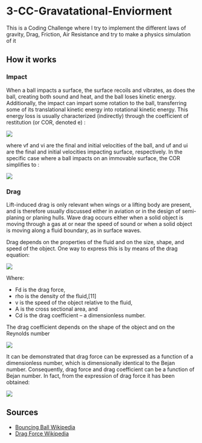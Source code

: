 # 3-CC-Gravatational-Enviorment
This is a Coding Challenge where I try to implement the different laws of gravity, Drag, Friction, Air Resistance and try to make a physics simulation of it

## How it works
### Impact
When a ball impacts a surface, the surface recoils and vibrates, as does the ball, creating both sound and heat, and the ball loses kinetic energy. Additionally, the impact can impart some rotation to the ball, transferring some of its translational kinetic energy into rotational kinetic energy. This energy loss is usually characterized (indirectly) through the coefficient of restitution (or COR, denoted e) :

![](https://wikimedia.org/api/rest_v1/media/math/render/svg/72a8f9b9ad0a669114abdf9cbec4a6d21c8960c6)

where vf and vi are the final and initial velocities of the ball, and uf and ui are the final and initial velocities impacting surface, respectively. In the specific case where a ball impacts on an immovable surface, the COR simplifies to :

![](https://wikimedia.org/api/rest_v1/media/math/render/svg/bf8f520aec11bdc4e290c58e8cab24f0add1a4d7)

### Drag
Lift-induced drag is only relevant when wings or a lifting body are present, and is therefore usually discussed either in aviation or in the design of semi-planing or planing hulls. Wave drag occurs either when a solid object is moving through a gas at or near the speed of sound or when a solid object is moving along a fluid boundary, as in surface waves.

Drag depends on the properties of the fluid and on the size, shape, and speed of the object. One way to express this is by means of the drag equation:

![](https://wikimedia.org/api/rest_v1/media/math/render/svg/5b3bf12f95f6d0174755a9248ba34e638cf90310)

Where:
- Fd is the drag force,
- rho  is the density of the fluid,[11]
- v is the speed of the object relative to the fluid,
- A is the cross sectional area, and
- Cd is the drag coefficient – a dimensionless number.

The drag coefficient depends on the shape of the object and on the Reynolds number

![](https://wikimedia.org/api/rest_v1/media/math/render/svg/bde3e7301078342ddc558dd5e46e101b6811a684)

It can be demonstrated that drag force can be expressed as a function of a dimensionless number, which is dimensionally identical to the Bejan number. Consequently, drag force and drag coefficient can be a function of Bejan number. In fact, from the expression of drag force it has been obtained:

![](https://wikimedia.org/api/rest_v1/media/math/render/svg/1c60fc85bd7d308bf59caa2cf1d515d0cc3961a1)

## Sources
- [Bouncing Ball Wikipedia](https://en.wikipedia.org/wiki/Bouncing_ball)
- [Drag Force Wikipedia](https://en.wikipedia.org/wiki/Drag_(physics))
